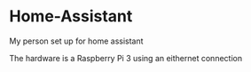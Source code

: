 # Home-Assistant
My person set up for home assistant

The hardware is a Raspberry Pi 3 using an eithernet connection
